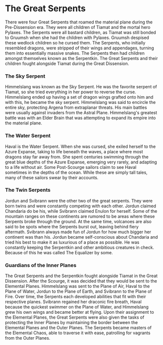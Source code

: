 # The Great Serpents
There were four Great Serpents that roamed the material plane during the Pre-Dissension era. They were all children of Tiamat and the mortal hero Pylaxes. The Serpents were all bastard children, as Tiamat was still bonded to Gruumsh when she had the children with Pylaxes. Gruumsh despised these wedlock children so he cursed them. The Serpents, who initially resembled dragons, were stripped of their wings and appendages, turning them into essentially massive snakes. The Serpents then had children amongst themselves known as the Serpentkin. The Great Serpents and their children fought alongside Tiamat during the Great Dissension.

### The Sky Serpent
Himmelslang was known as the Sky Serpent. He was the favorite serpent of Tiamat, so she tried everything in her power to reverse the curse. Himmelslang ended up having a set of dragon wings grafted onto him and with this, he became the sky serpent.
Himmelslang was said to encircle the entire sky, protecting Argena from extraplanar threats. His main battles were usually against invaders from the Astral Plane. Himmelslang's greatest battle was with an Elder Brain that was attempting to expand its empire into the material plane.

### The Water Serpent
Haval is the Water Serpent. When she was cursed, she exiled herself to the Azure Expanse, taking to life beneath the waves, a place where most dragons stay far away from. She spent centuries swimming through the great blue depths of the Azure Expanse, emerging very rarely, and adapting to a life without air.
Some Post-Scourge sailors claim to see Haval sometimes in the depths of the ocean. While these are simply tall tales, many of these sailors swear by their accounts.

### The Twin Serpents
Jordun and Svibrann were the other two of the great serpents. They were born twins and were constantly competing with each other. Jordun claimed Chandaria do be his, while Svibrann claimed Enulon for herself. Some of the mountain ranges on these continents are rumored to be areas where these Serpents broke through the ground. At the same time, volcanoes are also said to be spots where the Serpents burst out, leaving behind fiery aftermath.
Svibrann always made fun of Jordun for how much bigger her continent was than his. Jordun became self-conscious about Chandaria and tried his best to make it as luxurious of a place as possible. He was constantly keeping the Serpentkin and other ambitious creatures in check. Because of this he was called The Equalizer by some.

### Guardians of the Inner Planes
The Great Serpents and the Serpentkin fought alongside Tiamat in the Great Dissension. After the Scourge, it was decided that they would be sent to the Elemental Planes. Himmelslang was sent to the Plane of Air, Haval to the Plane of Water, Jordun to the Plane of Earth, and Svibrann to the Plane of Fire.
Over time, the Serpents each developed abilities that fit with their respective planes. Svibrann regained her draconic fire breath, Haval because the quickest swimmer on the Plane of Water, and Himmelslang grew his own wings and became better at flying.
Upon their assignment to the Elemental Planes, the Great Serpents were also given the tasks of protecting the Inner Planes by maintaining the border between the Elemental Planes and the Outer Planes. The Serpents became masters of the Elemental Chaos, able to traverse it with ease, patrolling for vagrants from the Outer Planes. 
